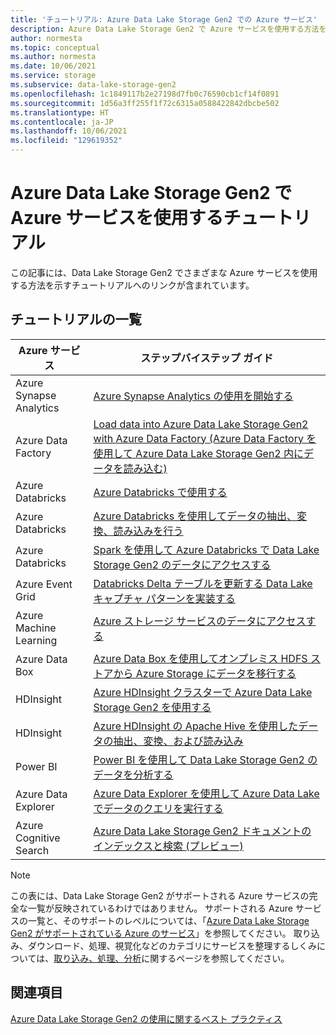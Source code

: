 ```yaml
---
title: 'チュートリアル: Azure Data Lake Storage Gen2 での Azure サービス'
description: Azure Data Lake Storage Gen2 で Azure サービスを使用する方法を学習するのに役立つチュートリアルを紹介します。
author: normesta
ms.topic: conceptual
ms.author: normesta
ms.date: 10/06/2021
ms.service: storage
ms.subservice: data-lake-storage-gen2
ms.openlocfilehash: 1c1849117b2e27198d7fb0c76590cb1cf14f0891
ms.sourcegitcommit: 1d56a3ff255f1f72c6315a0588422842dbcbe502
ms.translationtype: HT
ms.contentlocale: ja-JP
ms.lasthandoff: 10/06/2021
ms.locfileid: "129619352"
---
```

# <a name="tutorials-that-use-azure-services-with-azure-data-lake-storage-gen2"></a>Azure Data Lake Storage Gen2 で Azure サービスを使用するチュートリアル

この記事には、Data Lake Storage Gen2 でさまざまな Azure サービスを使用する方法を示すチュートリアルへのリンクが含まれています。

## <a name="list-of-tutorials"></a>チュートリアルの一覧

| Azure サービス | ステップバイステップ ガイド |
|---------------|-------------------|
| Azure Synapse Analytics | [Azure Synapse Analytics の使用を開始する](../../synapse-analytics/get-started.md) |
| Azure Data Factory | [Load data into Azure Data Lake Storage Gen2 with Azure Data Factory (Azure Data Factory を使用して Azure Data Lake Storage Gen2 内にデータを読み込む)](../../data-factory/load-azure-data-lake-storage-gen2.md) |
| Azure Databricks | [Azure Databricks で使用する](https://docs.azuredatabricks.net/data/data-sources/azure/azure-datalake-gen2.html) |
| Azure Databricks | [Azure Databricks を使用してデータの抽出、変換、読み込みを行う](/azure/databricks/scenarios/databricks-extract-load-sql-data-warehouse) |
| Azure Databricks | [Spark を使用して Azure Databricks で Data Lake Storage Gen2 のデータにアクセスする](data-lake-storage-use-databricks-spark.md)|
| Azure Event Grid | [Databricks Delta テーブルを更新する Data Lake キャプチャ パターンを実装する](data-lake-storage-events.md) |
| Azure Machine Learning | [Azure ストレージ サービスのデータにアクセスする](../../machine-learning/how-to-access-data.md) |
| Azure Data Box | [Azure Data Box を使用してオンプレミス HDFS ストアから Azure Storage にデータを移行する](data-lake-storage-migrate-on-premises-hdfs-cluster.md) |
| HDInsight | [Azure HDInsight クラスターで Azure Data Lake Storage Gen2 を使用する](../../hdinsight/hdinsight-hadoop-use-data-lake-storage-gen2.md) |
| HDInsight | [Azure HDInsight の Apache Hive を使用したデータの抽出、変換、および読み込み](data-lake-storage-tutorial-extract-transform-load-hive.md) |
| Power BI | [Power BI を使用して Data Lake Storage Gen2 のデータを分析する](/power-query/connectors/datalakestorage) |
| Azure Data Explorer | [Azure Data Explorer を使用して Azure Data Lake でデータのクエリを実行する](/azure/data-explorer/data-lake-query-data) |
| Azure Cognitive Search | [Azure Data Lake Storage Gen2 ドキュメントのインデックスと検索 (プレビュー)](../../search/search-howto-index-azure-data-lake-storage.md) |

> [!NOTE]
> この表には、Data Lake Storage Gen2 がサポートされる Azure サービスの完全な一覧が反映されているわけではありません。 サポートされる Azure サービスの一覧と、そのサポートのレベルについては、「[Azure Data Lake Storage Gen2 がサポートされている Azure のサービス](data-lake-storage-supported-azure-services.md)」を参照してください。 取り込み、ダウンロード、処理、視覚化などのカテゴリにサービスを整理するしくみについては、[取り込み、処理、分析](data-lake-storage-data-scenarios.md#ingest-process-and-analyze)に関するページを参照してください。

## <a name="see-also"></a>関連項目

[Azure Data Lake Storage Gen2 の使用に関するベスト プラクティス](data-lake-storage-best-practices.md)
